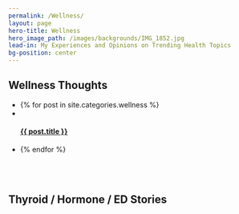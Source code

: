```yaml
---
permalink: /Wellness/
layout: page
hero-title: Wellness
hero_image_path: /images/backgrounds/IMG_1852.jpg
lead-in: My Experiences and Opinions on Trending Health Topics
bg-position: center
---
```


<div class="container default"><h2 class="editable trafalgar text-center editable">Wellness Thoughts</h2><div blog-gallery="many"><ul><li>{% for post in site.categories.wellness %}</li><li class="fitness invert"><div class="preview" style="background-position: center {{ post.image-position }}; background-image: url('{{ post.main_image_path }}')">&nbsp;</div><h4 class="pica"><a class="hvr-grow" href="{{ post.url }}">{{ post.title }}</a></h4></li><li>{% endfor %}</li></ul><div class="container default"><div blog-gallery="many"><div blog-gallery="many"><h2 class="editable trafalgar text-center editable" style="padding-top: 50px;">Thyroid / Hormone / ED Stories</h2></div></div></div></div></div>